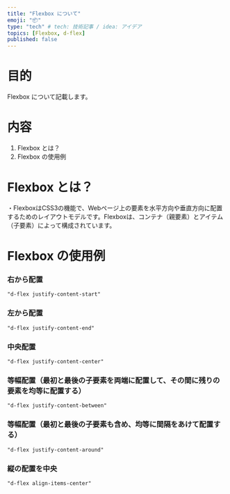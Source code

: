 ```yaml
---
title: "Flexbox について"
emoji: "📦"
type: "tech" # tech: 技術記事 / idea: アイデア
topics: [Flexbox, d-flex]
published: false
---
```

# 目的
Flexbox について記載します。
# 内容
1. Flexbox とは？
2. Flexbox の使用例

# Flexbox とは？
・FlexboxはCSS3の機能で、Webページ上の要素を水平方向や垂直方向に配置するためのレイアウトモデルです。Flexboxは、コンテナ（親要素）とアイテム（子要素）によって構成されています。

# Flexbox の使用例

### 右から配置
```
"d-flex justify-content-start"
```

### 左から配置
```
"d-flex justify-content-end"
```

### 中央配置
```
"d-flex justify-content-center"
```

### 等幅配置（最初と最後の子要素を両端に配置して、その間に残りの要素を均等に配置する）
```
"d-flex justify-content-between"
```

### 等幅配置（最初と最後の子要素も含め、均等に間隔をあけて配置する）
```
"d-flex justify-content-around"
```

### 縦の配置を中央
```
"d-flex align-items-center"
```